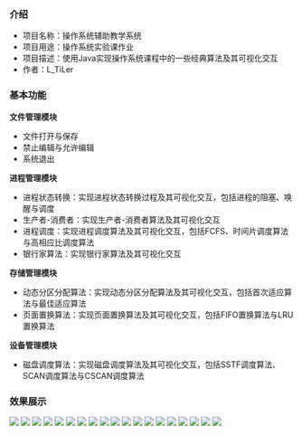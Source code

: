 ### 介绍

* 项目名称：操作系统辅助教学系统
* 项目用途：操作系统实验课作业
* 项目描述：使用Java实现操作系统课程中的一些经典算法及其可视化交互
* 作者：L_TiLer

### 基本功能

**文件管理模块**

- 文件打开与保存
- 禁止编辑与允许编辑
- 系统退出

**进程管理模块**

- 进程状态转换：实现进程状态转换过程及其可视化交互，包括进程的阻塞、唤醒与调度
- 生产者-消费者：实现生产者-消费者算法及其可视化交互
- 进程调度：实现进程调度算法及其可视化交互，包括FCFS、时间片调度算法与高相应比调度算法
- 银行家算法：实现银行家算法及其可视化交互

**存储管理模块**

- 动态分区分配算法：实现动态分区分配算法及其可视化交互，包括首次适应算法与最佳适应算法
- 页面置换算法：实现页面置换算法及其可视化交互，包括FIFO置换算法与LRU置换算法

**设备管理模块**

- 磁盘调度算法：实现磁盘调度算法及其可视化交互，包括SSTF调度算法、SCAN调度算法与CSCAN调度算法

### 效果展示

<img src="images/Snipaste_2024-10-27_17-29-09.png" style="zoom: 100%;" />

<img src="images/Snipaste_2024-10-27_17-29-21.png" style="zoom: 100%;" />

<img src="images/Snipaste_2024-10-27_17-29-32.png" style="zoom: 100%;" />

<img src="images/Snipaste_2024-10-27_17-29-40.png" style="zoom: 100%;" />

<img src="images/Snipaste_2024-10-27_17-29-52.png" style="zoom: 100%;" />

<img src="images/Snipaste_2024-10-27_17-30-02.png" style="zoom: 100%;" />

<img src="images/Snipaste_2024-10-27_17-30-10.png" style="zoom: 100%;" />

<img src="images/Snipaste_2024-10-27_17-30-30.png" style="zoom: 100%;" />

<img src="images/Snipaste_2024-10-27_17-30-36.png" style="zoom: 100%;" />

<img src="images/Snipaste_2024-10-27_17-30-41.png" style="zoom: 100%;" />

<img src="images/Snipaste_2024-10-27_17-30-46.png" style="zoom: 100%;" />

<img src="images/Snipaste_2024-10-27_17-30-56.png" style="zoom: 100%;" />

<img src="images/Snipaste_2024-10-27_17-31-00.png" style="zoom: 100%;" />

<img src="images/Snipaste_2024-10-27_17-31-07.png" style="zoom: 100%;" />

<img src="images/Snipaste_2024-10-27_17-31-15.png" style="zoom: 100%;" />

<img src="images/Snipaste_2024-10-27_17-31-21.png" style="zoom: 100%;" />

<img src="images/Snipaste_2024-10-27_17-31-25.png" style="zoom: 100%;" />

<img src="images/Snipaste_2024-10-27_17-31-30.png" style="zoom: 100%;" />

<img src="images/Snipaste_2024-10-27_17-31-35.png" style="zoom: 100%;" />